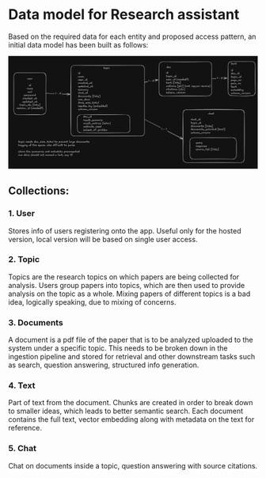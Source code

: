 # Data model for Research assistant

Based on the required data for each entity and proposed access pattern, an initial data model has been built as follows:


![data model](data_model.png)


## Collections:

### 1. User
Stores info of users registering onto the app. Useful only for the hosted version, local version will be based on single user access.


### 2. Topic
Topics are the research topics on which papers are being collected for analysis. Users group papers into topics, which are then used to provide analysis on the topic as a whole. Mixing papers of different topics is a bad idea, logically speaking, due to mixing of concerns.


### 3. Documents
A document is a pdf file of the paper that is to be analyzed uploaded to the system under a specific topic. This needs to be broken down in the ingestion pipeline and stored for retrieval and other downstream tasks such as search, question answering, structured info generation.

### 4. Text
Part of text from the document. Chunks are created in order to break down to smaller ideas, which leads to better semantic search. Each document contains the full text, vector embedding along with metadata on the text for reference.


### 5. Chat
Chat on documents inside a topic, question answering with source citations.